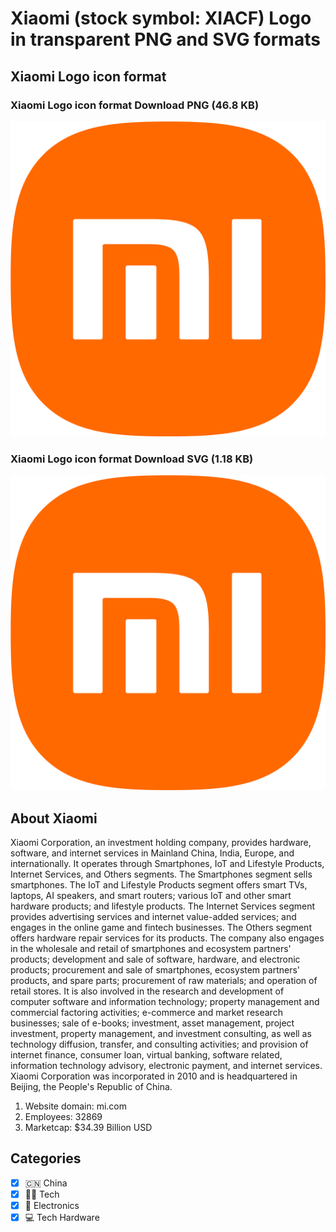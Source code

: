 # Xiaomi (stock symbol: XIACF) Logo in transparent PNG and SVG formats

## Xiaomi Logo icon format

### Xiaomi Logo icon format Download PNG (46.8 KB)

![Xiaomi Logo icon format Download PNG (46.8 KB)](/img/orig/XIACF-9058dc7f.png)

### Xiaomi Logo icon format Download SVG (1.18 KB)

![Xiaomi Logo icon format Download SVG (1.18 KB)](/img/orig/XIACF-f6e3c8ff.svg)

## About Xiaomi

Xiaomi Corporation, an investment holding company, provides hardware, software, and internet services in Mainland China, India, Europe, and internationally. It operates through Smartphones, IoT and Lifestyle Products, Internet Services, and Others segments. The Smartphones segment sells smartphones. The IoT and Lifestyle Products segment offers smart TVs, laptops, AI speakers, and smart routers; various IoT and other smart hardware products; and lifestyle products. The Internet Services segment provides advertising services and internet value-added services; and engages in the online game and fintech businesses. The Others segment offers hardware repair services for its products. The company also engages in the wholesale and retail of smartphones and ecosystem partners' products; development and sale of software, hardware, and electronic products; procurement and sale of smartphones, ecosystem partners' products, and spare parts; procurement of raw materials; and operation of retail stores. It is also involved in the research and development of computer software and information technology; property management and commercial factoring activities; e-commerce and market research businesses; sale of e-books; investment, asset management, project investment, property management, and investment consulting, as well as technology diffusion, transfer, and consulting activities; and provision of internet finance, consumer loan, virtual banking, software related, information technology advisory, electronic payment, and internet services. Xiaomi Corporation was incorporated in 2010 and is headquartered in Beijing, the People's Republic of China.

1. Website domain: mi.com
2. Employees: 32869
3. Marketcap: $34.39 Billion USD


## Categories
- [x] 🇨🇳 China
- [x] 👩‍💻 Tech
- [x] 🔌 Electronics
- [x] 💻 Tech Hardware
